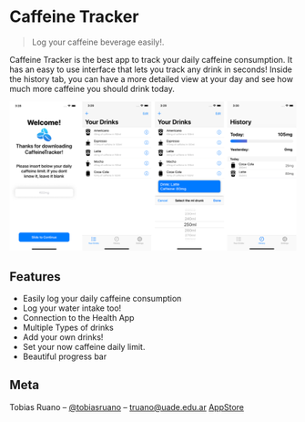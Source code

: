 # Caffeine Tracker
> Log your caffeine beverage easily!.

Caffeine Tracker is the best app to track your daily caffeine consumption. It has an easy to use interface that lets you track any drink in seconds! 
Inside the history tab, you can have a more detailed view at your day and see how much more caffeine you should drink today.

![](header.png)

## Features
* Easily log your daily caffeine consumption
* Log your water intake too!
* Connection to the Health App
* Multiple Types of drinks
* Add your own drinks!
* Set your now caffeine daily limit.
* Beautiful progress bar

## Meta

Tobias Ruano – [@tobiasruano](https://twitter.com/tobiasruano) – truano@uade.edu.ar
[AppStore](https://itunes.apple.com/app/caffeinetracker/id1476993081?l=es&ls=1&mt=8)

